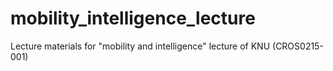 # mobility_intelligence_lecture
Lecture materials for "mobility and intelligence" lecture of KNU (CROS0215-001)
